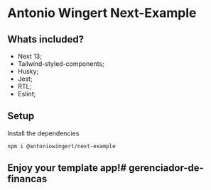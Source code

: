 # Antonio Wingert Next-Example

## Whats included?

- Next 13;
- Tailwind-styled-components;
- Husky;
- Jest;
- RTL;
- Eslint;

## Setup

Install the dependencies
```
npm i @antoniowingert/next-example
```

## Enjoy your template app!# gerenciador-de-financas
